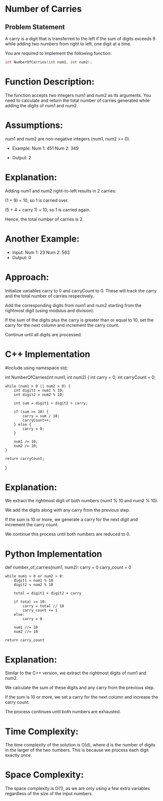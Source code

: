 # Number of Carries

## Problem Statement

A carry is a digit that is transferred to the left if the sum of digits exceeds 9 while adding two numbers from right to left, one digit at a time.

You are required to implement the following function:

```cpp
int NumberOfCarries(int num1, int num2);
```
# Function Description:
The function accepts two integers num1 and num2 as its arguments. You need to calculate and return the total number of carries generated while adding the digits of num1 and num2.

# Assumptions:
num1 and num2 are non-negative integers (num1, num2 >= 0).

- Example:
Num 1: 451
Num 2: 349

- Output:
2
# Explanation:
Adding num1 and num2 right-to-left results in 2 carries:

(1 + 9) = 10, so 1 is carried over.

(5 + 4 + carry 1) = 10, so 1 is carried again.

Hence, the total number of carries is 2.

# Another Example:
- Input:
Num 1: 23
Num 2: 563
- Output:
0
# Approach:
Initialize variables carry to 0 and carryCount to 0. These will track the carry and the total number of carries respectively.

Add the corresponding digits from num1 and num2 starting from the rightmost digit (using modulus and division).

If the sum of the digits plus the carry is greater than or equal to 10, set the carry for the next column and increment the carry count.

Continue until all digits are processed.

# C++ Implementation

#include <iostream>
using namespace std;

int NumberOfCarries(int num1, int num2) {
    int carry = 0;
    int carryCount = 0;

    while (num1 > 0 || num2 > 0) {
        int digit1 = num1 % 10;
        int digit2 = num2 % 10;

        int sum = digit1 + digit2 + carry;

        if (sum >= 10) {
            carry = sum / 10;
            carryCount++;
        } else {
            carry = 0;
        }

        num1 /= 10;
        num2 /= 10;
    }

    return carryCount;
}



# Explanation:
We extract the rightmost digit of both numbers (num1 % 10 and num2 % 10).

We add the digits along with any carry from the previous step.

If the sum is 10 or more, we generate a carry for the next digit and increment the carry count.

We continue this process until both numbers are reduced to 0.

# Python Implementation

def number_of_carries(num1, num2):
    carry = 0
    carry_count = 0

    while num1 > 0 or num2 > 0:
        digit1 = num1 % 10
        digit2 = num2 % 10

        total = digit1 + digit2 + carry

        if total >= 10:
            carry = total // 10
            carry_count += 1
        else:
            carry = 0

        num1 //= 10
        num2 //= 10

    return carry_count



# Explanation:
Similar to the C++ version, we extract the rightmost digits of num1 and num2.

We calculate the sum of these digits and any carry from the previous step.

If the sum is 10 or more, we set a carry for the next column and increase the carry count.

The process continues until both numbers are exhausted.

# Time Complexity:
The time complexity of the solution is O(d), where d is the number of digits in the larger of the two numbers. This is because we process each digit exactly once.

# Space Complexity:
The space complexity is O(1), as we are only using a few extra variables regardless of the size of the input numbers.
